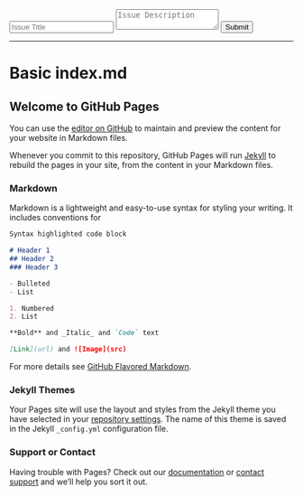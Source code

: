 <body>
  <form name="input" method="post" action="https://formspree.io/benjamin.smith@ablevets.com" />
    <input type="text" name="Title" placeholder="Issue Title" />
    <textarea name="Description" placeholder="Issue Description"></textarea>
    <input type="submit" value="Submit" />
  </form>
</body>

---

# Basic index.md

## Welcome to GitHub Pages

You can use the [editor on GitHub](https://github.com/Benbentwo/SampleGithubPage/edit/master/index.md) to maintain and preview the content for your website in Markdown files.

Whenever you commit to this repository, GitHub Pages will run [Jekyll](https://jekyllrb.com/) to rebuild the pages in your site, from the content in your Markdown files.

### Markdown

Markdown is a lightweight and easy-to-use syntax for styling your writing. It includes conventions for

```markdown
Syntax highlighted code block

# Header 1
## Header 2
### Header 3

- Bulleted
- List

1. Numbered
2. List

**Bold** and _Italic_ and `Code` text

[Link](url) and ![Image](src)
```

For more details see [GitHub Flavored Markdown](https://guides.github.com/features/mastering-markdown/).

### Jekyll Themes

Your Pages site will use the layout and styles from the Jekyll theme you have selected in your [repository settings](https://github.com/Benbentwo/SampleGithubPage/settings). The name of this theme is saved in the Jekyll `_config.yml` configuration file.

### Support or Contact

Having trouble with Pages? Check out our [documentation](https://help.github.com/categories/github-pages-basics/) or [contact support](https://github.com/contact) and we’ll help you sort it out.
